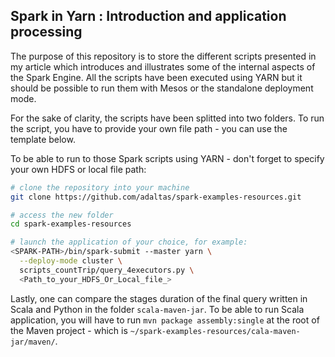 ## Spark in Yarn : Introduction and application processing

The purpose of this repository is to store the different scripts presented in my article which introduces and illustrates some of the internal aspects of the Spark Engine. All the scripts have been executed using YARN but it should be possible to run them with Mesos or the standalone deployment mode.

For the sake of clarity, the scripts have been splitted into two folders. To run the script, you have to provide your own file path - you can use the template below. 

To be able to run to those Spark scripts using YARN - don't forget to specify your own HDFS or local file path: 

```bash
# clone the repository into your machine 
git clone https://github.com/adaltas/spark-examples-resources.git

# access the new folder
cd spark-examples-resources

# launch the application of your choice, for example: 
<SPARK-PATH>/bin/spark-submit --master yarn \
  --deploy-mode cluster \
  scripts_countTrip/query_4executors.py \
  <Path_to_your_HDFS_Or_Local_file_>
```

Lastly, one can compare the stages duration of the final query written in Scala and Python in the folder `scala-maven-jar`. To be able to run Scala application, you will have to run `mvn package assembly:single` at the root of the Maven project - which is `~/spark-examples-resources/cala-maven-jar/maven/`.
